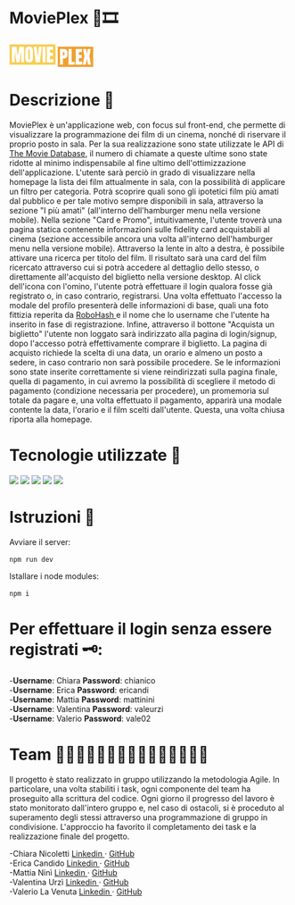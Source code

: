 # MoviePlex 🍿🎞
<img text-align="center" width="30%" src="./src/assets/logo.png" />


# Descrizione 📖

MoviePlex è un'applicazione web, con focus sul front-end, che permette di visualizzare la programmazione dei film di un cinema, nonché di riservare il proprio posto in sala.
Per la sua realizzazione sono state utilizzate le API di <a href="https://www.themoviedb.org/documentation/api?language=it-IT">The Movie Database</a>, 
il numero di chiamate a queste ultime sono state ridotte al minimo indispensabile al fine ultimo dell'ottimizzazione dell'applicazione.
L'utente sarà perciò in grado di visualizzare nella homepage la lista dei film attualmente in sala, con la possibilità di applicare un filtro per categoria. Potrà
scoprire quali sono gli ipotetici film più amati dal pubblico e per tale motivo sempre disponibili in sala, attraverso la sezione "I più amati"
(all'interno dell'hamburger menu nella versione mobile).
Nella sezione "Card e Promo", intuitivamente, l'utente troverà una pagina statica contenente informazioni sulle fidelity card acquistabili al cinema (sezione accessibile
ancora una volta all'interno dell'hamburger menu nella versione mobile).
Attraverso la lente in alto a destra, è possibile attivare una ricerca per titolo del film. Il risultato sarà una card del film ricercato attraverso cui si potrà accedere 
al dettaglio dello stesso, o direttamente all'acquisto del biglietto nella versione desktop.
Al click dell'icona con l'omino, l'utente potrà effettuare il login qualora fosse già registrato o, in caso contrario, registrarsi. Una volta effettuato l'accesso la modale
del profilo presenterà delle informazioni di base, quali una foto fittizia reperita da <a href="https://robohash.org/"> RoboHash </a> e il nome che lo username che l'utente 
ha inserito in fase di registrazione.
Infine, attraverso il bottone "Acquista un biglietto" l'utente non loggato sarà indirizzato alla pagina di login/signup, dopo l'accesso potrà effettivamente comprare il 
biglietto.
La pagina di acquisto richiede la scelta di una data, un orario e almeno un posto a sedere, in caso contrario non sarà possibile procedere. Se le informazioni sono state 
inserite correttamente si viene reindirizzati sulla pagina finale, quella di pagamento, in cui avremo la possibilità di scegliere il metodo di pagamento (condizione 
necessaria per procedere), un promemoria sul totale da pagare e, una volta effettuato il pagamento, apparirà una modale contente la data, l'orario e il film scelti dall'utente.
Questa, una volta chiusa riporta alla homepage.

# Tecnologie utilizzate 🚀

<code><img width="10%" src="https://www.vectorlogo.zone/logos/reactjs/reactjs-ar21.svg"></code>
<code><img width="10%" src="https://www.vectorlogo.zone/logos/sass-lang/sass-lang-ar21.svg"></code>
<code><img width="10%" src="https://www.vectorlogo.zone/logos/npmjs/npmjs-ar21.svg"></code>
<code><img width="10%" src="https://www.vectorlogo.zone/logos/w3_html5/w3_html5-ar21.svg"></code>
<code><img width="10%" src="https://www.vectorlogo.zone/logos/javascript/javascript-horizontal.svg"></code>







# Istruzioni 📌

Avviare il server:
```
npm run dev

```

Istallare i node modules:

```
npm i 
```

# Per effettuare il login senza essere registrati 🗝:

-<b>Username</b>: Chiara <b>Password</b>: chianico <br/>
-<b>Username</b>: Erica <b>Password</b>: ericandi <br/>
-<b>Username</b>: Mattia <b>Password</b>: mattinini <br/>
-<b>Username</b>: Valentina <b>Password</b>: valeurzi <br/>
-<b>Username</b>: Valerio <b>Password</b>: vale02 <br/>

# Team 👩🏻‍💻👩🏻‍💻👩🏻‍💻👨🏻‍💻👨🏻‍💻

Il progetto è stato realizzato in gruppo utilizzando la metodologia Agile.
In particolare, una volta stabiliti i task, ogni componente del team ha proseguito alla scrittura del codice. Ogni giorno il progresso del lavoro è stato monitorato
dall'intero gruppo e, nel caso di ostacoli, si è proceduto al superamento degli stessi attraverso una programmazione di gruppo in condivisione.
L'approccio ha favorito il completamento dei task e la realizzazione finale del progetto.

-Chiara Nicoletti <a href="">Linkedin </a> · <a href="">GitHub </a> <br/>
-Erica Candido <a href="https://www.linkedin.com/in/erica-candido-8085a4259/">Linkedin </a> · <a href="https://github.com/EricaCandido">GitHub </a><br/>
-Mattia Ninì <a href="">Linkedin </a> · <a href="">GitHub </a><br/>
-Valentina Urzì <a href="https://www.linkedin.com/in/valentina-urz%C3%AC-0a3a86183/">Linkedin </a> · <a href="https://github.com/ValentinaUrzi">GitHub </a><br/>
-Valerio La Venuta <a href="https://www.linkedin.com/in/valerio-la-venuta-103621258">Linkedin </a> · <a href="https://github.com/ValerioLV">GitHub </a>
